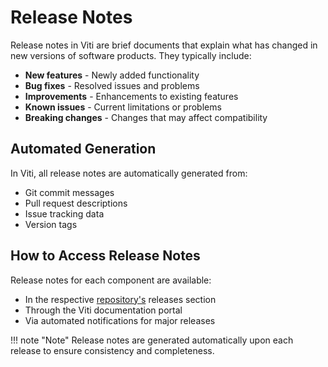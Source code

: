 # Release Notes

Release notes in Viti are brief documents that explain what has changed in new versions of software products. They typically include:

- **New features** - Newly added functionality
- **Bug fixes** - Resolved issues and problems
- **Improvements** - Enhancements to existing features
- **Known issues** - Current limitations or problems
- **Breaking changes** - Changes that may affect compatibility

## Automated Generation

In Viti, all release notes are automatically generated from:

- Git commit messages
- Pull request descriptions
- Issue tracking data
- Version tags

## How to Access Release Notes

Release notes for each component are available:

- In the respective [repository's](https://docs.vitistack.io/reference/repository/) releases section
- Through the Viti documentation portal
- Via automated notifications for major releases

!!! note "Note"
    Release notes are generated automatically upon each release to ensure consistency and completeness.
